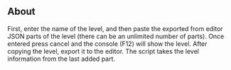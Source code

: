 ## About

First, enter the name of the level, and then paste the exported from editor JSON parts of the level (there can be an unlimited number of parts). Once entered press cancel and the console (F12) will show the level. After copying the level, export it to the editor. The script takes the level information from the last added part.
